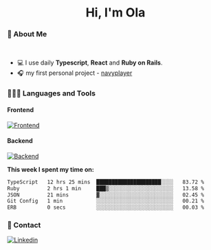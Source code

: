 <h1 align="center">Hi, I'm Ola</h1>

### 💅 About Me

<br/>

- 💻 I use daily **Typescript**, **React** and **Ruby on Rails**.
- 🎧 my first personal project - [navyplayer](https://navyplayer.netlify.app/)

### 👩🏻‍💻 Languages and Tools

#### Frontend

[![Frontend](https://skillicons.dev/icons?i=react,nextjs,ts,js,html,css,scss,tailwind)](https://skillicons.dev)

#### Backend
[![Backend](https://skillicons.dev/icons?i=nodejs,express,nestjs,rails,graphql)](https://skillicons.dev)

**This week I spent my time on:**

<!--START_SECTION:waka-->

```txt
TypeScript   12 hrs 25 mins  █████████████████████░░░░   83.72 %
Ruby         2 hrs 1 min     ███▒░░░░░░░░░░░░░░░░░░░░░   13.58 %
JSON         21 mins         ▓░░░░░░░░░░░░░░░░░░░░░░░░   02.45 %
Git Config   1 min           ░░░░░░░░░░░░░░░░░░░░░░░░░   00.21 %
ERB          0 secs          ░░░░░░░░░░░░░░░░░░░░░░░░░   00.03 %
```

<!--END_SECTION:waka-->

### 📨 Contact
  
[![Linkedin](https://skillicons.dev/icons?i=linkedin)](https://linkedin.com/in/aleksandra-kamińska)
